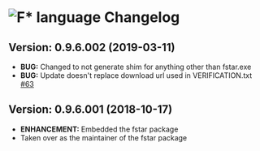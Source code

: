 # ![F* language Changelog](https://img.shields.io/badge/F*%20language-Package%20Changelog-blue.svg?style=for-the-badge)

## Version: 0.9.6.002 (2019-03-11)

- **BUG:** Changed to not generate shim for anything other than fstar.exe
- **BUG:** Update doesn't replace download url used in VERIFICATION.txt [#63](https://github.com/AdmiringWorm/chocolatey-packages/issues/63)

## Version: 0.9.6.001 (2018-10-17)

- **ENHANCEMENT:** Embedded the fstar package
- Taken over as the maintainer of the fstar package
